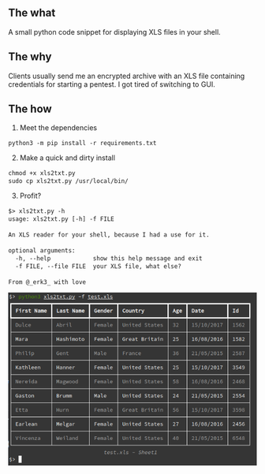 ## The what

A small python code snippet for displaying XLS files in your shell.

## The why

Clients usually send me an encrypted archive with an XLS file containing credentials for starting a pentest.
I got tired of switching to GUI.

## The how

1. Meet the dependencies

```
python3 -m pip install -r requirements.txt
```

2. Make a quick and dirty install

```
chmod +x xls2txt.py
sudo cp xls2txt.py /usr/local/bin/ 
```

3. Profit?

```
$> xls2txt.py -h         
usage: xls2txt.py [-h] -f FILE

An XLS reader for your shell, because I had a use for it.

optional arguments:
  -h, --help            show this help message and exit
  -f FILE, --file FILE  your XLS file, what else?

From @_erk3_ with love
```

![demo](/example/demo.png)
